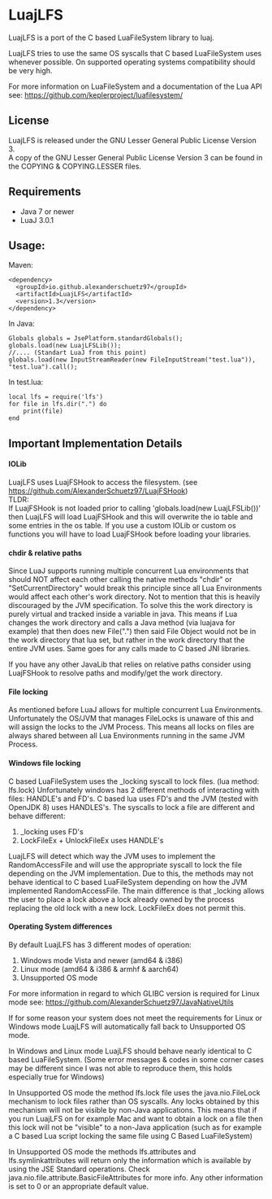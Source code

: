 # LuajLFS
LuajLFS is a port of the C based LuaFileSystem library to luaj.

LuajLFS tries to use the same OS syscalls that C based LuaFileSystem uses whenever possible.
On supported operating systems compatibility should be very high.

For more information on LuaFileSystem and a documentation of the Lua API see:
https://github.com/keplerproject/luafilesystem/

## License
LuajLFS is released under the GNU Lesser General Public License Version 3. <br>
A copy of the GNU Lesser General Public License Version 3 can be found in the COPYING & COPYING.LESSER files.<br>

## Requirements
* Java 7 or newer
* LuaJ 3.0.1

## Usage:
Maven:
````
<dependency>
  <groupId>io.github.alexanderschuetz97</groupId>
  <artifactId>LuajLFS</artifactId>
  <version>1.3</version>
</dependency>
````

In Java:
````
Globals globals = JsePlatform.standardGlobals();
globals.load(new LuajLFSLib());
//.... (Standart LuaJ from this point)
globals.load(new InputStreamReader(new FileInputStream("test.lua")), "test.lua").call();
````
In test.lua:
````
local lfs = require('lfs')
for file in lfs.dir(".") do
    print(file)
end
````
## Important Implementation Details
#### IOLib
LuajLFS uses LuajFSHook to access the filesystem. (see https://github.com/AlexanderSchuetz97/LuajFSHook)
<br>TLDR:<br>
If LuajFSHook is not loaded prior to calling 'globals.load(new LuajLFSLib())' then
LuajLFS will load LuajFSHook and this will overwrite the io table and some entries in the os table.
If you use a custom IOLib or custom os functions you will have to load LuajFSHook before loading your libraries.

#### chdir & relative paths
Since LuaJ supports running multiple concurrent Lua environments that should NOT affect each other calling
the native methods "chdir" or "SetCurrentDirectory" would break this principle since all Lua Environments would 
affect each other's work directory. Not to mention that this is heavily discouraged by the JVM specification. 
To solve this the work directory is purely virtual and tracked inside a variable in java. 
This means if Lua changes the work directory and calls a Java method (via luajava for example) that then does new File(".") then said File Object
would not be in the work directory that lua set, but rather in the work directory that the entire JVM uses. 
Same goes for any calls made to C based JNI libraries.

If you have any other JavaLib that relies on relative paths consider using LuajFSHook 
to resolve paths and modify/get the work directory.

#### File locking
As mentioned before LuaJ allows for multiple concurrent Lua Environments. Unfortunately the OS/JVM that manages
FileLocks is unaware of this and will assign the locks to the JVM Process. This means all locks on files are
always shared between all Lua Environments running in the same JVM Process.

#### Windows file locking
C based LuaFileSystem uses the _locking syscall to lock files. (lua method: lfs.lock) 
Unfortunately windows has 2 different methods of interacting with files:
HANDLE's and FD's. C based lua uses FD's and the JVM (tested with OpenJDK 8) uses HANDLES's.
The syscalls to lock a file are different and behave different:
1. _locking uses FD's
2. LockFileEx + UnlockFileEx uses HANDLE's

LuajLFS will detect which way the JVM uses to implement the RandomAccessFile and will use the appropriate 
syscall to lock the file depending on the JVM implementation. Due to this, the methods may not behave identical to C
based LuaFileSystem depending on how the JVM implemented RandomAccessFile. The main difference is that _locking allows
the user to place a lock above a lock already owned by the process replacing the old lock with a new lock. LockFileEx
does not permit this.

#### Operating System differences
By default LuajLFS has 3 different modes of operation:
1. Windows mode Vista and newer (amd64 & i386)
2. Linux mode (amd64 & i386 & armhf & aarch64)
3. Unsupported OS mode

For more information in regard to which GLIBC version is required for Linux mode see:
https://github.com/AlexanderSchuetz97/JavaNativeUtils

If for some reason your system does not meet the requirements for Linux or Windows mode LuajLFS will automatically fall back to Unsupported OS mode.

In Windows and Linux mode LuajLFS should behave nearly identical to C based LuaFileSystem. 
(Some error messages & codes in some corner cases may be different since I was not able to reproduce them, this holds especially true for Windows)

In Unsupported OS mode the method lfs.lock file uses the java.nio.FileLock mechanism to lock files rather than OS syscalls.
Any locks obtained by this mechanism will not be visible by non-Java applications. 
This means that if you run LuajLFS on for example Mac and want to obtain a lock on a file then 
this lock will not be "visible" to a non-Java application 
(such as for example a C based Lua script locking the same file using C Based LuaFileSystem)

In Unsupported OS mode the methods lfs.attributes and lfs.symlinkattributes will return only the information which is
available by using the JSE Standard operations. Check java.nio.file.attribute.BasicFileAttributes for more info.
Any other information is set to 0 or an appropriate default value.
